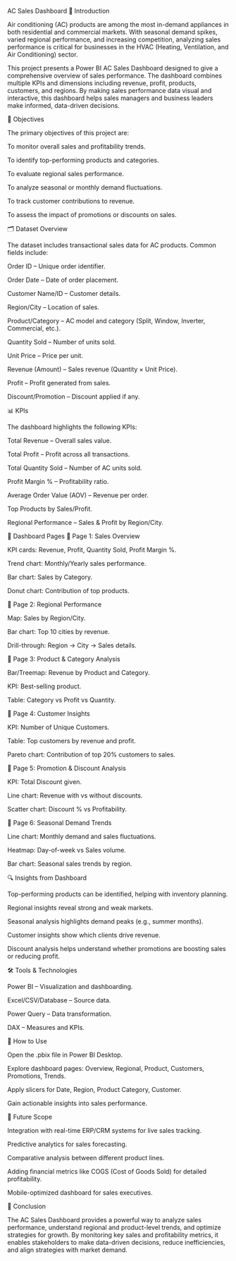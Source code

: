 
 AC Sales Dashboard
📌 Introduction

Air conditioning (AC) products are among the most in-demand appliances in both residential and commercial markets. With seasonal demand spikes, varied regional performance, and increasing competition, analyzing sales performance is critical for businesses in the HVAC (Heating, Ventilation, and Air Conditioning) sector.

This project presents a Power BI AC Sales Dashboard designed to give a comprehensive overview of sales performance. The dashboard combines multiple KPIs and dimensions including revenue, profit, products, customers, and regions. By making sales performance data visual and interactive, this dashboard helps sales managers and business leaders make informed, data-driven decisions.

🎯 Objectives

The primary objectives of this project are:

To monitor overall sales and profitability trends.

To identify top-performing products and categories.

To evaluate regional sales performance.

To analyze seasonal or monthly demand fluctuations.

To track customer contributions to revenue.

To assess the impact of promotions or discounts on sales.

🗂 Dataset Overview

The dataset includes transactional sales data for AC products. Common fields include:

Order ID – Unique order identifier.

Order Date – Date of order placement.

Customer Name/ID – Customer details.

Region/City – Location of sales.

Product/Category – AC model and category (Split, Window, Inverter, Commercial, etc.).

Quantity Sold – Number of units sold.

Unit Price – Price per unit.

Revenue (Amount) – Sales revenue (Quantity × Unit Price).

Profit – Profit generated from sales.

Discount/Promotion – Discount applied if any.

📊 KPIs

The dashboard highlights the following KPIs:

Total Revenue – Overall sales value.

Total Profit – Profit across all transactions.

Total Quantity Sold – Number of AC units sold.

Profit Margin % – Profitability ratio.

Average Order Value (AOV) – Revenue per order.

Top Products by Sales/Profit.

Regional Performance – Sales & Profit by Region/City.

📑 Dashboard Pages
🔹 Page 1: Sales Overview

KPI cards: Revenue, Profit, Quantity Sold, Profit Margin %.

Trend chart: Monthly/Yearly sales performance.

Bar chart: Sales by Category.

Donut chart: Contribution of top products.

🔹 Page 2: Regional Performance

Map: Sales by Region/City.

Bar chart: Top 10 cities by revenue.

Drill-through: Region → City → Sales details.

🔹 Page 3: Product & Category Analysis

Bar/Treemap: Revenue by Product and Category.

KPI: Best-selling product.

Table: Category vs Profit vs Quantity.

🔹 Page 4: Customer Insights

KPI: Number of Unique Customers.

Table: Top customers by revenue and profit.

Pareto chart: Contribution of top 20% customers to sales.

🔹 Page 5: Promotion & Discount Analysis

KPI: Total Discount given.

Line chart: Revenue with vs without discounts.

Scatter chart: Discount % vs Profitability.

🔹 Page 6: Seasonal Demand Trends

Line chart: Monthly demand and sales fluctuations.

Heatmap: Day-of-week vs Sales volume.

Bar chart: Seasonal sales trends by region.

🔍 Insights from Dashboard

Top-performing products can be identified, helping with inventory planning.

Regional insights reveal strong and weak markets.

Seasonal analysis highlights demand peaks (e.g., summer months).

Customer insights show which clients drive revenue.

Discount analysis helps understand whether promotions are boosting sales or reducing profit.

🛠 Tools & Technologies

Power BI – Visualization and dashboarding.

Excel/CSV/Database – Source data.

Power Query – Data transformation.

DAX – Measures and KPIs.

🚀 How to Use

Open the .pbix file in Power BI Desktop.

Explore dashboard pages: Overview, Regional, Product, Customers, Promotions, Trends.

Apply slicers for Date, Region, Product Category, Customer.

Gain actionable insights into sales performance.

📌 Future Scope

Integration with real-time ERP/CRM systems for live sales tracking.

Predictive analytics for sales forecasting.

Comparative analysis between different product lines.

Adding financial metrics like COGS (Cost of Goods Sold) for detailed profitability.

Mobile-optimized dashboard for sales executives.

📖 Conclusion

The AC Sales Dashboard provides a powerful way to analyze sales performance, understand regional and product-level trends, and optimize strategies for growth. By monitoring key sales and profitability metrics, it enables stakeholders to make data-driven decisions, reduce inefficiencies, and align strategies with market demand.
